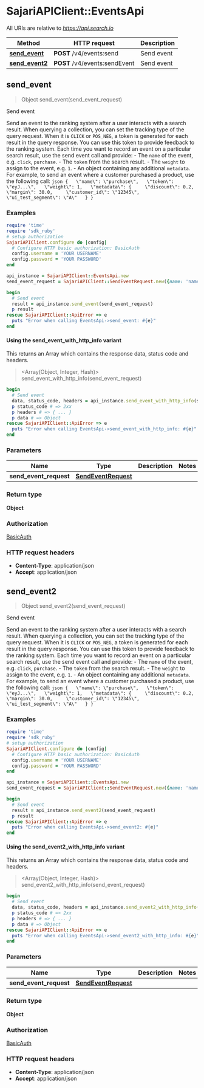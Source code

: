 # SajariAPIClient::EventsApi

All URIs are relative to *https://api.search.io*

| Method | HTTP request | Description |
| ------ | ------------ | ----------- |
| [**send_event**](EventsApi.md#send_event) | **POST** /v4/events:send | Send event |
| [**send_event2**](EventsApi.md#send_event2) | **POST** /v4/events:sendEvent | Send event |


## send_event

> Object send_event(send_event_request)

Send event

Send an event to the ranking system after a user interacts with a search result.  When querying a collection, you can set the tracking type of the query request. When it is `CLICK` or `POS_NEG`, a token is generated for each result in the query response. You can use this token to provide feedback to the ranking system. Each time you want to record an event on a particular search result, use the send event call and provide:  - The `name` of the event, e.g. `click`, `purchase`. - The `token` from the search result. - The `weight` to assign to the event, e.g. `1`. - An object containing any additional `metadata`.  For example, to send an event where a customer purchased a product, use the following call:  ```json {   \"name\": \"purchase\",   \"token\": \"eyJ...\",   \"weight\": 1,   \"metadata\": {     \"discount\": 0.2,     \"margin\": 30.0,     \"customer_id\": \"12345\",     \"ui_test_segment\": \"A\"   } } ```

### Examples

```ruby
require 'time'
require 'sdk_ruby'
# setup authorization
SajariAPIClient.configure do |config|
  # Configure HTTP basic authorization: BasicAuth
  config.username = 'YOUR USERNAME'
  config.password = 'YOUR PASSWORD'
end

api_instance = SajariAPIClient::EventsApi.new
send_event_request = SajariAPIClient::SendEventRequest.new({name: 'name_example', token: 'token_example'}) # SendEventRequest | 

begin
  # Send event
  result = api_instance.send_event(send_event_request)
  p result
rescue SajariAPIClient::ApiError => e
  puts "Error when calling EventsApi->send_event: #{e}"
end
```

#### Using the send_event_with_http_info variant

This returns an Array which contains the response data, status code and headers.

> <Array(Object, Integer, Hash)> send_event_with_http_info(send_event_request)

```ruby
begin
  # Send event
  data, status_code, headers = api_instance.send_event_with_http_info(send_event_request)
  p status_code # => 2xx
  p headers # => { ... }
  p data # => Object
rescue SajariAPIClient::ApiError => e
  puts "Error when calling EventsApi->send_event_with_http_info: #{e}"
end
```

### Parameters

| Name | Type | Description | Notes |
| ---- | ---- | ----------- | ----- |
| **send_event_request** | [**SendEventRequest**](SendEventRequest.md) |  |  |

### Return type

**Object**

### Authorization

[BasicAuth](../README.md#BasicAuth)

### HTTP request headers

- **Content-Type**: application/json
- **Accept**: application/json


## send_event2

> Object send_event2(send_event_request)

Send event

Send an event to the ranking system after a user interacts with a search result.  When querying a collection, you can set the tracking type of the query request. When it is `CLICK` or `POS_NEG`, a token is generated for each result in the query response. You can use this token to provide feedback to the ranking system. Each time you want to record an event on a particular search result, use the send event call and provide:  - The `name` of the event, e.g. `click`, `purchase`. - The `token` from the search result. - The `weight` to assign to the event, e.g. `1`. - An object containing any additional `metadata`.  For example, to send an event where a customer purchased a product, use the following call:  ```json {   \"name\": \"purchase\",   \"token\": \"eyJ...\",   \"weight\": 1,   \"metadata\": {     \"discount\": 0.2,     \"margin\": 30.0,     \"customer_id\": \"12345\",     \"ui_test_segment\": \"A\"   } } ```

### Examples

```ruby
require 'time'
require 'sdk_ruby'
# setup authorization
SajariAPIClient.configure do |config|
  # Configure HTTP basic authorization: BasicAuth
  config.username = 'YOUR USERNAME'
  config.password = 'YOUR PASSWORD'
end

api_instance = SajariAPIClient::EventsApi.new
send_event_request = SajariAPIClient::SendEventRequest.new({name: 'name_example', token: 'token_example'}) # SendEventRequest | 

begin
  # Send event
  result = api_instance.send_event2(send_event_request)
  p result
rescue SajariAPIClient::ApiError => e
  puts "Error when calling EventsApi->send_event2: #{e}"
end
```

#### Using the send_event2_with_http_info variant

This returns an Array which contains the response data, status code and headers.

> <Array(Object, Integer, Hash)> send_event2_with_http_info(send_event_request)

```ruby
begin
  # Send event
  data, status_code, headers = api_instance.send_event2_with_http_info(send_event_request)
  p status_code # => 2xx
  p headers # => { ... }
  p data # => Object
rescue SajariAPIClient::ApiError => e
  puts "Error when calling EventsApi->send_event2_with_http_info: #{e}"
end
```

### Parameters

| Name | Type | Description | Notes |
| ---- | ---- | ----------- | ----- |
| **send_event_request** | [**SendEventRequest**](SendEventRequest.md) |  |  |

### Return type

**Object**

### Authorization

[BasicAuth](../README.md#BasicAuth)

### HTTP request headers

- **Content-Type**: application/json
- **Accept**: application/json


